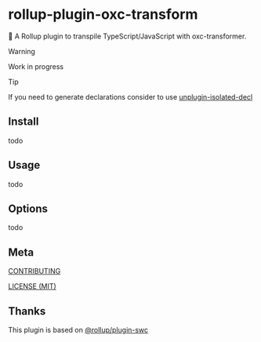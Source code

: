 # rollup-plugin-oxc-transform

🍣 A Rollup plugin to transpile TypeScript/JavaScript with oxc-transformer.

> [!WARNING]
> Work in progress

> [!TIP]
> If you need to generate declarations consider to use [unplugin-isolated-decl](https://github.com/unplugin/unplugin-isolated-decl)

## Install

todo

## Usage

todo

## Options

todo

## Meta

[CONTRIBUTING](/CONTRIBUTING.md)

[LICENSE (MIT)](/LICENSE)

## Thanks

This plugin is based on [@rollup/plugin-swc](https://github.com/rollup/plugins/tree/master/packages/swc#readme)
